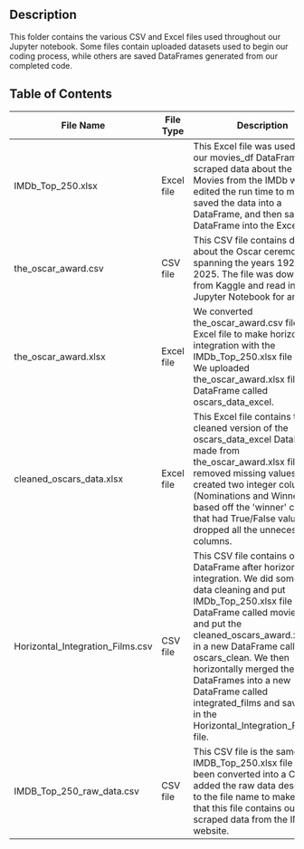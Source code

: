 ## Description
This folder contains the various CSV and Excel files used throughout our Jupyter notebook. Some files contain uploaded datasets used to begin our coding process, while others are saved DataFrames generated from our completed code.

## Table of Contents
| File Name | File Type | Description |
| ------ | ------ | ------ |
| IMDb_Top_250.xlsx | Excel file | This Excel file was used to save our movies_df DataFrame. We scraped data about the Top 250 Movies from the IMDb website, edited the run time to minutes, saved the data into a DataFrame, and then saved the DataFrame into the Excel file. |
| the_oscar_award.csv | CSV file | This CSV file contains data about the Oscar ceremonies spanning the years 1927 to 2025. The file was downloaded from Kaggle and read into our Jupyter Notebook for analysis. |
| the_oscar_award.xlsx | Excel file | We converted the_oscar_award.csv file into an Excel file to make horizontal integration with the IMDb_Top_250.xlsx file easier. We uploaded the_oscar_award.xlsx file into a DataFrame called oscars_data_excel. |
| cleaned_oscars_data.xlsx | Excel file | This Excel file contains the cleaned version of the oscars_data_excel DataFrame made from the_oscar_award.xlsx file. We removed missing values, created two integer columns (Nominations and Winners) based off the 'winner' column that had True/False values, and dropped all the unnecessary columns. |
| Horizontal_Integration_Films.csv | CSV file | This CSV file contains our final DataFrame after horizontal integration. We did some final data cleaning and put IMDb_Top_250.xlsx file in a new DataFrame called movies_clean and put the cleaned_oscars_award.xlsx file in a new DataFrame called oscars_clean. We then horizontally merged these two DataFrames into a new DataFrame called integrated_films and saved that in the Horizontal_Integration_Films.csv file. |
| IMDB_Top_250_raw_data.csv | CSV file | This CSV file is the same as the IMDB_Top_250.xlsx file it's just been converted into a CSV. We added the raw data description to the file name to make it clear that this file contains our raw, scraped data from the IMDb website. |
